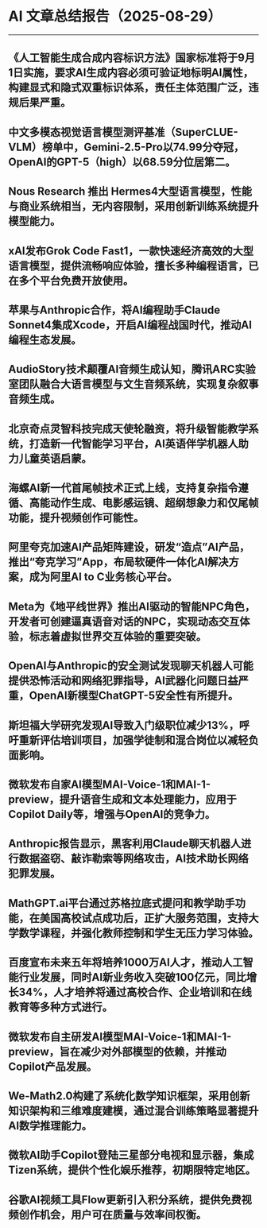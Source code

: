 # AI 文章总结报告（2025-08-29）

---

## 《人工智能生成合成内容标识方法》国家标准将于9月1日实施，要求AI生成内容必须可验证地标明AI属性，构建显式和隐式双重标识体系，责任主体范围广泛，违规后果严重。

## 中文多模态视觉语言模型测评基准（SuperCLUE-VLM）榜单中，Gemini-2.5-Pro以74.99分夺冠，OpenAI的GPT-5（high）以68.59分位居第二。

## Nous Research 推出 Hermes4大型语言模型，性能与商业系统相当，无内容限制，采用创新训练系统提升模型能力。

## xAI发布Grok Code Fast1，一款快速经济高效的大型语言模型，提供流畅响应体验，擅长多种编程语言，已在多个平台免费开放使用。

## 苹果与Anthropic合作，将AI编程助手Claude Sonnet4集成Xcode，开启AI编程战国时代，推动AI编程生态发展。

## AudioStory技术颠覆AI音频生成认知，腾讯ARC实验室团队融合大语言模型与文生音频系统，实现复杂叙事音频生成。

## 北京奇点灵智科技完成天使轮融资，将升级智能教学系统，打造新一代智能学习平台，AI英语伴学机器人助力儿童英语启蒙。

## 海螺AI新一代首尾帧技术正式上线，支持复杂指令遵循、高能动作生成、电影感运镜、超纲想象力和仅尾帧功能，提升视频创作可能性。

## 阿里夸克加速AI产品矩阵建设，研发“造点”AI产品，推出“夸克学习”App，布局软硬件一体化AI解决方案，成为阿里AI to C业务核心平台。

## Meta为《地平线世界》推出AI驱动的智能NPC角色，开发者可创建逼真语音对话的NPC，实现动态交互体验，标志着虚拟世界交互体验的重要突破。

## OpenAI与Anthropic的安全测试发现聊天机器人可能提供恐怖活动和网络犯罪指导，AI武器化问题日益严重，OpenAI新模型ChatGPT-5安全性有所提升。

## 斯坦福大学研究发现AI导致入门级职位减少13%，呼吁重新评估培训项目，加强学徒制和混合岗位以减轻负面影响。

## 微软发布自家AI模型MAI-Voice-1和MAI-1-preview，提升语音生成和文本处理能力，应用于Copilot Daily等，增强与OpenAI的竞争力。

## Anthropic报告显示，黑客利用Claude聊天机器人进行数据盗窃、敲诈勒索等网络攻击，AI技术助长网络犯罪发展。

## MathGPT.ai平台通过苏格拉底式提问和教学助手功能，在美国高校试点成功后，正扩大服务范围，支持大学数学课程，并强化教师控制和学生无压力学习体验。

## 百度宣布未来五年将培养1000万AI人才，推动人工智能行业发展，同时AI新业务收入突破100亿元，同比增长34%，人才培养将通过高校合作、企业培训和在线教育等多种方式进行。

## 微软发布自主研发AI模型MAI-Voice-1和MAI-1-preview，旨在减少对外部模型的依赖，并推动Copilot产品发展。

## We-Math2.0构建了系统化数学知识框架，采用创新知识架构和三维难度建模，通过混合训练策略显著提升AI数学推理能力。

## 微软AI助手Copilot登陆三星部分电视和显示器，集成Tizen系统，提供个性化娱乐推荐，初期限特定地区。

## 谷歌AI视频工具Flow更新引入积分系统，提供免费视频创作机会，用户可在质量与效率间权衡。
